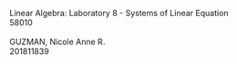 Linear Algebra: Laboratory 8 - Systems of Linear Equation
<br> 58010
<br>
<br>GUZMAN, Nicole Anne R.
<br>201811839
